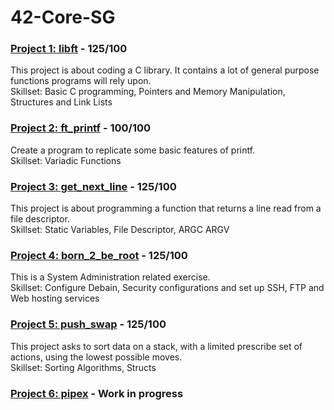 # 42-Core-SG

### [Project 1: libft](https://github.com/ateow/42-Core-SG/tree/main/%231_libft) - 125/100
This project is about coding a C library. It contains a lot of general purpose functions programs will rely upon.\
Skillset: Basic C programming, Pointers and Memory Manipulation, Structures and Link Lists 

### [Project 2: ft_printf](https://github.com/ateow/42-Core-SG/tree/main/%232_ft_printf) - 100/100
Create a program to replicate some basic features of printf.\
Skillset: Variadic Functions

### [Project 3: get_next_line](https://github.com/ateow/42-Core-SG/tree/main/%233_get_next_line) - 125/100
This project is about programming a function that returns a line read from a file descriptor.\
Skillset: Static Variables, File Descriptor, ARGC ARGV

### [Project 4: born_2_be_root](https://github.com/ateow/42-Core-SG/tree/main/%234_born2beRoot) - 125/100
This is a System Administration related exercise.\
Skillset: Configure Debain, Security configurations and set up SSH, FTP and Web hosting services

### [Project 5: push_swap](https://github.com/ateow/42-Core-SG/tree/main/%235_push_swap) - 125/100
This project asks to sort data on a stack, with a limited prescribe set of actions, using the lowest possible moves.\
Skillset: Sorting Algorithms, Structs

### [Project 6: pipex](https://github.com/ateow/42-Core-SG/tree/main/%236_pipex) - Work in progress

